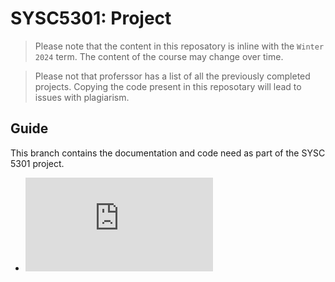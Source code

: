 # SYSC5301: Project

> Please note that the content in this reposatory is inline with the `Winter 2024` term. The content of the course may change over time.

> Please not that proferssor has a list of all the previously completed projects. Copying the code present in this reposotary will lead to issues with plagiarism. 


## Guide
This branch contains the documentation and code need as part of the SYSC 5301 project. 

- ![Project Proposal](https://github.com/AbdulMutakabbir/SYSC5301-data-science-for-biomedical-engineering/blob/project/docs/proposal/README.md)
